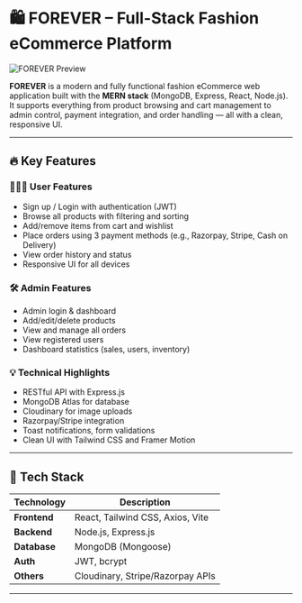 # 🛍️ FOREVER – Full-Stack Fashion eCommerce Platform

![FOREVER Preview](<img width="658" height="791" alt="image" src="https://github.com/user-attachments/assets/7ee57957-0bc8-4eaf-aa0e-bb1e8bc22830" />)

**FOREVER** is a modern and fully functional fashion eCommerce web application built with the **MERN stack** (MongoDB, Express, React, Node.js). It supports everything from product browsing and cart management to admin control, payment integration, and order handling — all with a clean, responsive UI.

---

## 🔥 Key Features

### 🧑‍🤝‍🧑 User Features
- Sign up / Login with authentication (JWT)
- Browse all products with filtering and sorting
- Add/remove items from cart and wishlist
- Place orders using 3 payment methods (e.g., Razorpay, Stripe, Cash on Delivery)
- View order history and status
- Responsive UI for all devices

### 🛠️ Admin Features
- Admin login & dashboard
- Add/edit/delete products
- View and manage all orders
- View registered users
- Dashboard statistics (sales, users, inventory)

### 💡 Technical Highlights
- RESTful API with Express.js
- MongoDB Atlas for database
- Cloudinary for image uploads
- Razorpay/Stripe integration
- Toast notifications, form validations
- Clean UI with Tailwind CSS and Framer Motion

---

## 🧱 Tech Stack

| Technology     | Description                        |
|----------------|------------------------------------|
| **Frontend**   | React, Tailwind CSS, Axios, Vite   |
| **Backend**    | Node.js, Express.js                |
| **Database**   | MongoDB (Mongoose)                 |
| **Auth**       | JWT, bcrypt                        |
| **Others**     | Cloudinary, Stripe/Razorpay APIs   |

---

